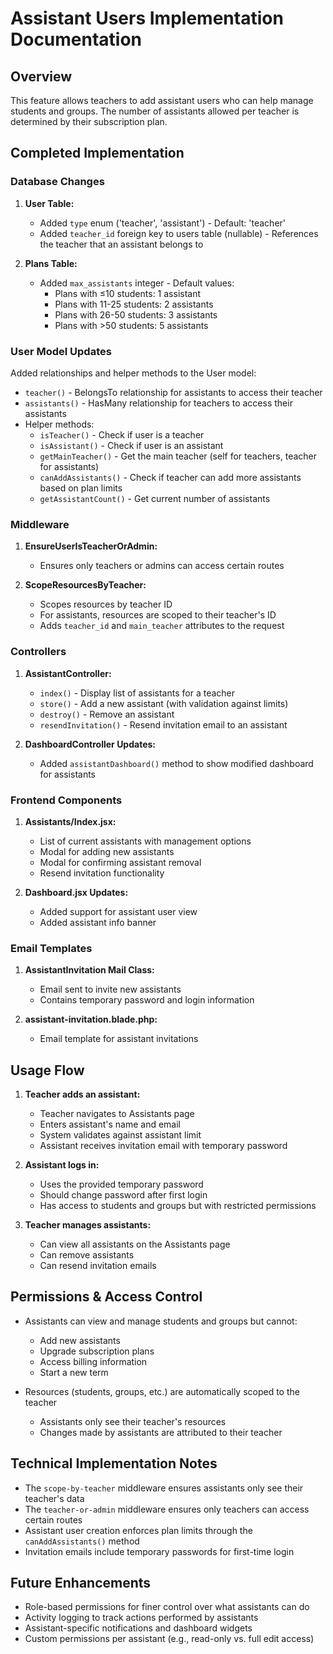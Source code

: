 # Assistant Users Implementation Documentation

## Overview

This feature allows teachers to add assistant users who can help manage students and groups. The number of assistants allowed per teacher is determined by their subscription plan.

## Completed Implementation

### Database Changes

1. **User Table:**
   - Added `type` enum ('teacher', 'assistant') - Default: 'teacher'
   - Added `teacher_id` foreign key to users table (nullable) - References the teacher that an assistant belongs to

2. **Plans Table:**
   - Added `max_assistants` integer - Default values:
     - Plans with ≤10 students: 1 assistant
     - Plans with 11-25 students: 2 assistants
     - Plans with 26-50 students: 3 assistants
     - Plans with >50 students: 5 assistants

### User Model Updates

Added relationships and helper methods to the User model:
- `teacher()` - BelongsTo relationship for assistants to access their teacher
- `assistants()` - HasMany relationship for teachers to access their assistants
- Helper methods:
  - `isTeacher()` - Check if user is a teacher
  - `isAssistant()` - Check if user is an assistant
  - `getMainTeacher()` - Get the main teacher (self for teachers, teacher for assistants)
  - `canAddAssistants()` - Check if teacher can add more assistants based on plan limits
  - `getAssistantCount()` - Get current number of assistants

### Middleware

1. **EnsureUserIsTeacherOrAdmin:**
   - Ensures only teachers or admins can access certain routes

2. **ScopeResourcesByTeacher:**
   - Scopes resources by teacher ID
   - For assistants, resources are scoped to their teacher's ID
   - Adds `teacher_id` and `main_teacher` attributes to the request

### Controllers

1. **AssistantController:**
   - `index()` - Display list of assistants for a teacher
   - `store()` - Add a new assistant (with validation against limits)
   - `destroy()` - Remove an assistant
   - `resendInvitation()` - Resend invitation email to an assistant

2. **DashboardController Updates:**
   - Added `assistantDashboard()` method to show modified dashboard for assistants

### Frontend Components

1. **Assistants/Index.jsx:**
   - List of current assistants with management options
   - Modal for adding new assistants
   - Modal for confirming assistant removal
   - Resend invitation functionality

2. **Dashboard.jsx Updates:**
   - Added support for assistant user view
   - Added assistant info banner

### Email Templates

1. **AssistantInvitation Mail Class:**
   - Email sent to invite new assistants
   - Contains temporary password and login information

2. **assistant-invitation.blade.php:**
   - Email template for assistant invitations

## Usage Flow

1. **Teacher adds an assistant:**
   - Teacher navigates to Assistants page
   - Enters assistant's name and email
   - System validates against assistant limit
   - Assistant receives invitation email with temporary password

2. **Assistant logs in:**
   - Uses the provided temporary password
   - Should change password after first login
   - Has access to students and groups but with restricted permissions

3. **Teacher manages assistants:**
   - Can view all assistants on the Assistants page
   - Can remove assistants
   - Can resend invitation emails

## Permissions & Access Control

- Assistants can view and manage students and groups but cannot:
  - Add new assistants
  - Upgrade subscription plans
  - Access billing information
  - Start a new term
  
- Resources (students, groups, etc.) are automatically scoped to the teacher
  - Assistants only see their teacher's resources
  - Changes made by assistants are attributed to their teacher

## Technical Implementation Notes

- The `scope-by-teacher` middleware ensures assistants only see their teacher's data
- The `teacher-or-admin` middleware ensures only teachers can access certain routes
- Assistant user creation enforces plan limits through the `canAddAssistants()` method
- Invitation emails include temporary passwords for first-time login

## Future Enhancements

- Role-based permissions for finer control over what assistants can do
- Activity logging to track actions performed by assistants
- Assistant-specific notifications and dashboard widgets
- Custom permissions per assistant (e.g., read-only vs. full edit access)
